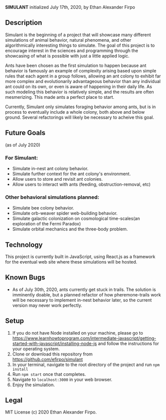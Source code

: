 __SIMULANT__
initialized July 17th, 2020, by Ethan Alexander Firpo

## Description

Simulant is the beginning of a project that will showcase many different simulations of animal behavior, natural phenomena, and other algorithmically interesting things to simulate. The goal of this project is to encourage interest in the sciences and programming through the showcasing of what is possible with just a little applied logic.

Ants have been chosen as the first simulation to happen because ant behavior is famously an example of complexity arising based upon simple rules that each agent in a group follows, allowing an ant colony to exhibit far more complex and evolutionarily advantageous behavior than any individual ant could on its own, or even is aware of happening in their daily life. As such modeling this behavior is relatively simple, and the results are often mesmerizing. This made ants a perfect place to start.

Currently, Simulant only simulates foraging behavior among ants, but is in process to eventually include a whole colony, both above and below ground. Several refactorings will likely be necessary to acheive this goal.

## Future Goals
(as of July 2020)
### For Simulant:
- Simulate in-nest ant colony behavior.
- Simulate further context for the ant colony's environment.
- Allow users to store and revisit ant colonies.
- Allow users to interact with ants (feeding, obstruction-removal, etc)

### Other behavioral simulations planned:
- Simulate bee colony behavior.
- Simulate orb-weaver spider web-building behavior.
- Simulate galactic colonization on cosmological time-scales(an exploration of the Fermi Paradox)
- Simulate orbital mechanics and the three-body problem.

## Technology

This project is currently built in JavaScript, using React.js as a framework for the eventual web site where these simulations will be hosted.

## Known Bugs

- As of July 30th, 2020, ants currently get stuck in trails. The solution is imminently doable, but a planned refactor of how pheremone-trails work will be necessary to implement in-nest behavior later, so the current version may never work perfectly.

## Setup

1. If you do not have Node installed on your machine, please go to https://www.learnhowtoprogram.com/intermediate-javascript/getting-started-with-javascript/installing-node-js and follow the instructions for your operating system.
2. Clone or download this repository from https://github.com/efirpo/simulant
3. In your terminal, navigate to the root directory of the project and run `npm install`
4. Run `npm start` once that completes.
5. Navigate to `localhost:3000` in your web browser.
6. Enjoy the simulation.

## Legal

MIT License (c) 2020 Ethan Alexander Firpo.